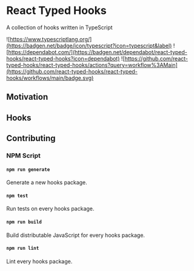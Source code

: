 # React Typed Hooks

A collection of hooks written in TypeScript

![https://www.typescriptlang.org/](https://badgen.net/badge/icon/typescript?icon=typescript&label)
![https://dependabot.com/](https://badgen.net/dependabot/react-typed-hooks/react-typed-hooks?icon=dependabot)
![https://github.com/react-typed-hooks/react-typed-hooks/actions?query=workflow%3AMain](https://github.com/react-typed-hooks/react-typed-hooks/workflows/main/badge.svg)

## Motivation

## Hooks

## Contributing

### NPM Script

#### `npm run generate`

Generate a new hooks package.

#### `npm test`

Run tests on every hooks package.

#### `npm run build`

Build distributable JavaScript for every hooks package.

#### `npm run lint`

Lint every hooks package.

